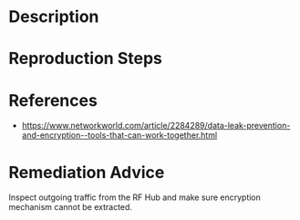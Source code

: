 # Description


# Reproduction Steps


# References

- https://www.networkworld.com/article/2284289/data-leak-prevention-and-encryption--tools-that-can-work-together.html


# Remediation Advice

Inspect outgoing traffic from the RF Hub and make sure encryption mechanism cannot be extracted.
